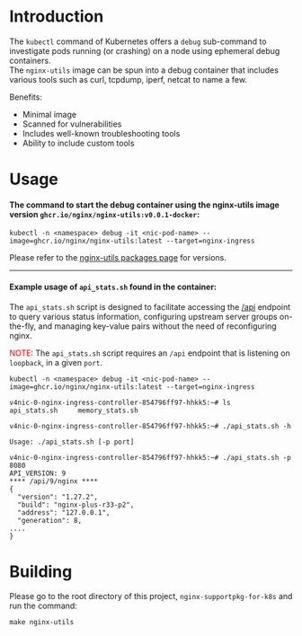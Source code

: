 # Introduction
The `kubectl` command of Kubernetes offers a `debug` sub-command to investigate pods running (or crashing) on a node using ephemeral debug containers.  
The `nginx-utils` image can be spun into a debug container that includes various tools such as curl, tcpdump, iperf, netcat to name a few.  

Benefits:  
* Minimal image
* Scanned for vulnerabilities
* Includes well-known troubleshooting tools
* Ability to include custom tools  

# Usage
#### The command to start the debug container using the nginx-utils image version `ghcr.io/nginx/nginx-utils:v0.0.1-docker`:  
```
kubectl -n <namespace> debug -it <nic-pod-name> --image=ghcr.io/nginx/nginx-utils:latest --target=nginx-ingress
```

Please refer to the [nginx-utils packages page](https://github.com/nginx/nginx-supportpkg-for-k8s/pkgs/container/nginx-utils) for versions.  

--------------
#### Example usage of `api_stats.sh` found in the container:
The `api_stats.sh` script is designed to facilitate accessing the [/api](https://nginx.org/en/docs/http/ngx_http_api_module.html#api) endpoint to query various status information, configuring upstream server groups on-the-fly, and managing key-value pairs without the need of reconfiguring nginx.

<font color="red">NOTE</font>: The `api_stats.sh` script requires an `/api` endpoint that is listening on `loopback`, in a given `port`.
```
kubectl -n <namespace> debug -it <nic-pod-name> --image=ghcr.io/nginx/nginx-utils:latest --target=nginx-ingress

v4nic-0-nginx-ingress-controller-854796ff97-hhkk5:~# ls
api_stats.sh     memory_stats.sh

v4nic-0-nginx-ingress-controller-854796ff97-hhkk5:~# ./api_stats.sh -h

Usage: ./api_stats.sh [-p port]

v4nic-0-nginx-ingress-controller-854796ff97-hhkk5:~# ./api_stats.sh -p 8080
API_VERSION: 9
**** /api/9/nginx ****
{
  "version": "1.27.2",
  "build": "nginx-plus-r33-p2",
  "address": "127.0.0.1",
  "generation": 8,
....
}
```  

# Building
Please go to the root directory of this project, `nginx-supportpkg-for-k8s` and run the command:
```
make nginx-utils
```